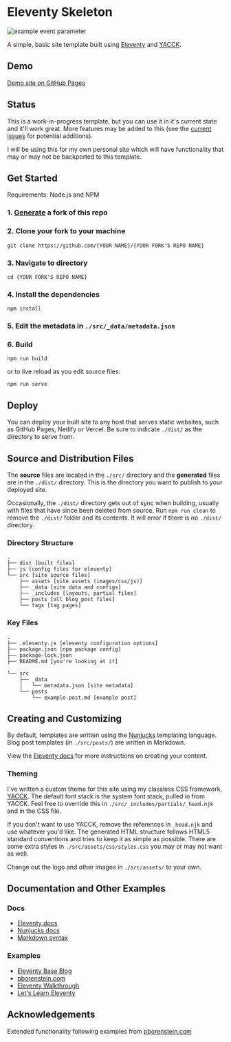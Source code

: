 # Eleventy Skeleton

![example event parameter](https://github.com/sphars/eleventy-skeleton/actions/workflows/build.yml/badge.svg?event=push)

A simple, basic site template built using [Eleventy](https://www.11ty.dev/) and [YACCK](https://sphars.github.io/yacck/).

## Demo
[Demo site on GitHub Pages](https://sphars.github.io/eleventy-skeleton/)  

## Status

This is a work-in-progress template, but you can use it in it's current state and it'll work great. More features may be added to this (see the [current issues](https://github.com/sphars/eleventy-skeleton/issues) for potential additions).

I will be using this for my own personal site which will have functionality that may or may not be backported to this template.

## Get Started

Requirements: Node.js and NPM

### 1. [Generate](https://github.com/sphars/eleventy-skeleton/generate) a fork of this repo 

### 2. Clone your fork to your machine
```
git clone https://github.com/{YOUR NAME}/{YOUR FORK'S REPO NAME}
```

### 3. Navigate to directory
```
cd {YOUR FORK'S REPO NAME}
```

### 4. Install the dependencies
```
npm install
```

### 5. Edit the metadata in `./src/_data/metadata.json`

### 6. Build
```
npm run build
```

or to live reload as you edit source files:
```
npm run serve
```

## Deploy

You can deploy your built site to any host that serves static websites, such as GitHub Pages, Netlify or Vercel. Be sure to indicate `./dist/` as the directory to serve from.

## Source and Distribution Files

The **source** files are located in the `./src/` directory and the **generated** files are in the `./dist/` directory. This is the directory you want to publish to your deployed site.

Occasionally, the `./dist/` directory gets out of sync when building, usually with files that have since been deleted from source. Run `npm run clean` to remove the `./dist/` folder and its contents. It will error if there is no `./dist/` directory. 

### Directory Structure

```
.
├── dist [built files]  
├── js [config files for eleventy]
└── src [site source files]
    ├── assets [site assets (images/css/js)]
    ├── _data [site data and configs]
    ├── _includes [layouts, partial files]
    ├── posts [all blog post files]
    └── tags [tag pages]
```

### Key Files

```
.
├── .eleventy.js [eleventy configuration options]
├── package.json [npm package config]
├── package-lock.json
├── README.md [you're looking at it]

└── src
    ├── _data
    │   └── metadata.json [site metadata]
    └── posts
        └── example-post.md [example post]
```

## Creating and Customizing

By default, templates are written using the [Nunjucks](https://mozilla.github.io/nunjucks/) templating language. Blog post templates (in `./src/posts/`) are written in Markdown. 

View the [Eleventy docs](https://www.11ty.dev/docs/) for more instructions on creating your content.

### Theming

I've written a custom theme for this site using my classless CSS framework, [YACCK](https://sphars.github.io/yacck/). The default font stack is the system font stack, pulled in from YACCK. Feel free to override this in `./src/_includes/partials/_head.njk` and in the CSS file.

If you don't want to use YACCK, remove the references in `_head.njk` and use whatever you'd like. The generated HTML structure follows HTML5 standard conventions and tries to keep it as simple as possible. There are some extra styles in `./src/assets/css/styles.css` you may or may not want as well.

Change out the logo and other images in `./src/assets/` to your own.

## Documentation and Other Examples

### Docs
* [Eleventy docs](https://www.11ty.dev/docs/) 
* [Nunjucks docs](https://mozilla.github.io/nunjucks/)
* [Markdown syntax](https://www.markdownguide.org/)

### Examples
* [Eleventy Base Blog](https://github.com/11ty/eleventy-base-blog) 
* [pborenstein.com](https://github.com/pborenstein/pborenstein.com)
* [Eleventy Walkthrough](https://rphunt.github.io/eleventy-walkthrough/)
* [Let's Learn Eleventy](https://www.learnwithjason.dev/let-s-learn-eleventy)

## Acknowledgements
Extended functionality following examples from [pborenstein.com](https://github.com/pborenstein/pborenstein.com)
